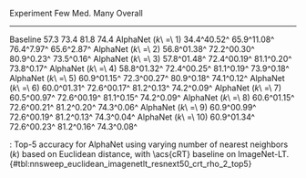 Experiment                     Few         Med.        Many     Overall
---------------------  -----------  -----------  ----------  ----------
Baseline                      57.3         73.4        81.8        74.4
AlphaNet (_k_\ =\ 1)   34.4^40.52^  65.9^11.08^  76.4^7.97^  65.6^2.87^
AlphaNet (_k_\ =\ 2)   56.8^01.38^  72.2^00.30^  80.9^0.23^  73.5^0.16^
AlphaNet (_k_\ =\ 3)   57.8^01.48^  72.4^00.19^  81.1^0.20^  73.8^0.17^
AlphaNet (_k_\ =\ 4)   58.8^01.32^  72.4^00.25^  81.1^0.19^  73.9^0.18^
AlphaNet (_k_\ =\ 5)   60.9^01.15^  72.3^00.27^  80.9^0.18^  74.1^0.12^
AlphaNet (_k_\ =\ 6)   60.0^01.31^  72.6^00.17^  81.2^0.13^  74.2^0.09^
AlphaNet (_k_\ =\ 7)   60.5^00.97^  72.6^00.19^  81.1^0.15^  74.2^0.09^
AlphaNet (_k_\ =\ 8)   60.6^01.15^  72.6^00.21^  81.2^0.20^  74.3^0.06^
AlphaNet (_k_\ =\ 9)   60.9^00.99^  72.6^00.19^  81.2^0.13^  74.3^0.04^
AlphaNet (_k_\ =\ 10)  60.9^01.34^  72.6^00.23^  81.2^0.16^  74.3^0.08^

: Top-5 accuracy for AlphaNet using varying number of nearest neighbors (_k_) based on Euclidean distance, with \acs{cRT} baseline on ImageNet-LT. {#tbl:nnsweep_euclidean_imagenetlt_resnext50_crt_rho_2_top5}
